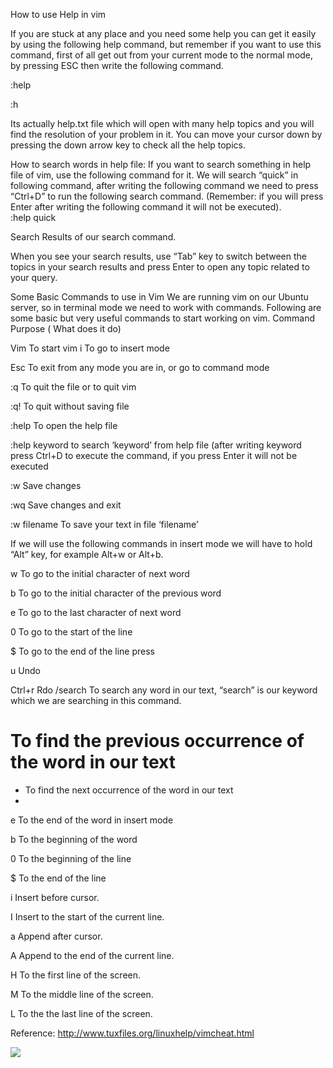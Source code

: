How to use Help in vim

If you are stuck at any place and you need some help you can get it easily by using the following help command, but remember if you want to use this command, first of all get out from your current mode to the normal mode, by pressing ESC then write the following command.  

:help 

:h

Its actually help.txt file which will open with many help topics and you will find the resolution of your problem in it. You can move your cursor down by pressing the down arrow key to check all the help topics. 

How to search words in help file:
If you want to search something in help file of vim, use the following command for it. We will search “quick” in following command, after writing the following command we need to press “Ctrl+D” to run the following search command. (Remember: if you will press Enter after writing the following command it will not be executed).  
:help quick 

 


Search Results of our search command. 

 

When you see your search results, use “Tab” key to switch between the topics in your search results and press Enter to open any topic related to your query. 
 
Some Basic Commands to use in Vim
We are running vim on our Ubuntu server, so in terminal mode we need to work with commands. Following are some basic but very useful commands to start working on vim. 
Command	Purpose ( What does it do)

Vim	To start vim
i	To go to insert mode

Esc	To exit from any mode you are in, or go to command mode

:q	To quit the file or to quit vim

:q!	To quit without saving file

:help 	To open the help file

:help keyword	to search ‘keyword’ from help file (after writing keyword press Ctrl+D to execute the command, if you press Enter it will not be executed 

:w	Save changes

:wq	Save changes and exit

:w filename	To save your text in file ‘filename’


If we will use the following commands in insert mode we will have to hold “Alt” key, for example Alt+w or Alt+b.

w	To go to the initial character of next word

b	To go to the initial character of the previous word

e	To go to the last character of next word

0	To go to the start of the line

$	To go to the end of the line press 

u	Undo

Ctrl+r	Rdo
/search	To search any word in our text, “search” is our keyword which we are searching in this command.
#	To find the previous occurrence of the word in our text
*	To find the next occurrence of the word in our text
*	
e	To the end of the word in insert mode

b	To the beginning of the word
 
0	To the beginning of the line

$	To the end of the line

i	Insert before cursor.

I	Insert to the start of the current line.

a	Append after cursor.

A	Append to the end of the current line.

H	To the first line of the screen.

M	To the middle line of the screen.

L	To the the last line of the screen.

Reference: http://www.tuxfiles.org/linuxhelp/vimcheat.html

![](https://github.com/mywebclass/mwc_tutorials/linux/test.jpg)